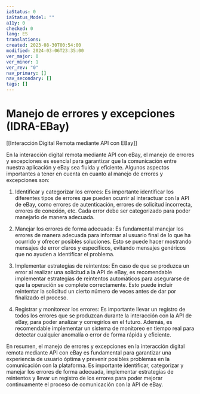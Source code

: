 ```yaml
---
iaStatus: 0
iaStatus_Model: ""
a11y: 0
checked: 0
lang: ES
translations: 
created: 2023-08-30T00:54:00
modified: 2024-03-06T23:35:00
ver_major: 0
ver_minor: 1
ver_rev: "0"
nav_primary: []
nav_secondary: []
tags: []
---
```

# Manejo de errores y excepciones (IDRA-EBay)

[[Interacción Digital Remota mediante API con EBay]]

En la interacción digital remota mediante API con eBay, el manejo de errores y excepciones es esencial para garantizar que la comunicación entre nuestra aplicación y eBay sea fluida y eficiente. Algunos aspectos importantes a tener en cuenta en cuanto al manejo de errores y excepciones son:

1. Identificar y categorizar los errores: Es importante identificar los diferentes tipos de errores que pueden ocurrir al interactuar con la API de eBay, como errores de autenticación, errores de solicitud incorrecta, errores de conexión, etc. Cada error debe ser categorizado para poder manejarlo de manera adecuada.

2. Manejar los errores de forma adecuada: Es fundamental manejar los errores de manera adecuada para informar al usuario final de lo que ha ocurrido y ofrecer posibles soluciones. Esto se puede hacer mostrando mensajes de error claros y específicos, evitando mensajes genéricos que no ayuden a identificar el problema.

3. Implementar estrategias de reintentos: En caso de que se produzca un error al realizar una solicitud a la API de eBay, es recomendable implementar estrategias de reintentos automáticos para asegurarse de que la operación se complete correctamente. Esto puede incluir reintentar la solicitud un cierto número de veces antes de dar por finalizado el proceso.

4. Registrar y monitorear los errores: Es importante llevar un registro de todos los errores que se produzcan durante la interacción con la API de eBay, para poder analizar y corregirlos en el futuro. Además, es recomendable implementar un sistema de monitoreo en tiempo real para detectar cualquier anomalía o error de forma rápida y eficiente.

En resumen, el manejo de errores y excepciones en la interacción digital remota mediante API con eBay es fundamental para garantizar una experiencia de usuario óptima y prevenir posibles problemas en la comunicación con la plataforma. Es importante identificar, categorizar y manejar los errores de forma adecuada, implementar estrategias de reintentos y llevar un registro de los errores para poder mejorar continuamente el proceso de comunicación con la API de eBay.
